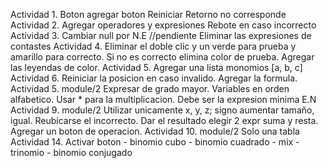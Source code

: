 Actividad 1. 
	Boton agregar boton Reiniciar
	Retorno no corresponde
Actividad 2.
	Agregar operadores y expresiones
	Rebote en caso incorrecto
Actividad 3.
	Cambiar null por N.E //pendiente 
	Eliminar las expresiones de contastes
Actividad 4.
	Eliminar el doble clic y un verde para prueba y amarillo para correcto. Si no es correcto elimina color de prueba.
	Agregar las leyendas de color.
Actividad 5.
	Agregar una lista monomios [a, b, c]
Actividad 6.
	Reiniciar la posicion en caso invalido.
	Agregar la formula.
Actividad 5.
module/2
	Expresar de grado mayor.
	Variables en orden alfabetico.
	Usar * para la multiplicacion.
	Debe ser la expresion minima E.N
Actividad 9.
module/2
	Utilizar unicamente x, y, z; signo aumentar tamaño, igual.
	Reubicarse el incorrecto.
	Dar el resultado elegir 2 expr suma y resta.
	Agregar un boton de operacion.
Actividad 10.
module/2
	Solo una tabla 
Actividad 14.
	Activar boton 
	- binomio cubo
	- binomio cuadrado
	- mix
	- trinomio 
	- binomio conjugado 

